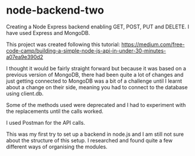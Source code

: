 # node-backend-two
Creating a Node Express backend enabling GET, POST,
PUT and DELETE.
I have used Express and MongoDB.

This project was created following this tutorial:
https://medium.com/free-code-camp/building-a-simple-node-js-api-in-under-30-minutes-a07ea9e390d2

I thought it would be fairly straight forward but because
it was based on a previous version of MongoDB, there had
been quite a lot of changes and just getting connected to
MongoDB was a bit of a challenge until I learnt about a
change on their side, meaning you had to connect to the
database using client.db.

Some of the methods used were deprecated and I had to
experiment with the replacements until the calls worked.

I used Postman for the API calls.

This was my first try to set up a backend in node.js
and I am still not sure about the structure of this
setup. I researched and found quite a few different
ways of organising the modules. 
